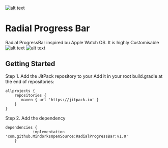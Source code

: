 ![alt text](https://github.com/MindorksOpenSource/RadialProgressBar/blob/master/images/logo.png)

# Radial Progress Bar

Radial ProgressBar inspired  bu Apple Watch OS. It is highly Customisable <br/>
![alt text](https://github.com/MindorksOpenSource/RadialProgressBar/blob/master/images/1.jpg)
![alt text](https://github.com/MindorksOpenSource/RadialProgressBar/blob/master/images/2.jpg)

## Getting Started

Step 1. Add the JitPack repository to your Add it in your root build.gradle at the end of repositories:


```
allprojects {
    repositories {
   	   maven { url 'https://jitpack.io' }
    }
}
```

Step 2. Add the dependency
```
dependencies {
	        implementation 'com.github.MindorksOpenSource:RadialProgressBar:v1.0'
	}
```



